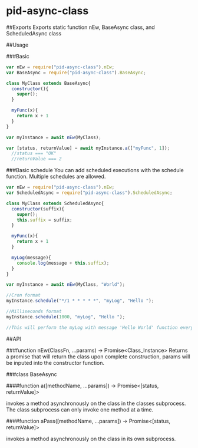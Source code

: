 # pid-async-class

##Exports
Exports static function nEw, BaseAsync class, and ScheduledAsync class

##Usage

###Basic
```javascript
var nEw = require("pid-async-class").nEw;
var BaseAsync = require("pid-async-class").BaseAsync;

class MyClass extends BaseAsync{
  constructor(){
    super();
  }

  myFunc(x){
    return x + 1
  }
}

var myInstance = await nEw(MyClass);

var [status, returnValue] = await myInstance.a(["myFunc", 1]);
  //status === "OK"
  //returnValue === 2
```

###Basic schedule
You can add scheduled executions with the schedule function.
Multiple schedules are allowed.

```javascript
var nEw = require("pid-async-class").nEw;
var ScheduledAsync = require("pid-async-class").ScheduledAsync;

class MyClass extends ScheduledAsync{
  constructor(suffix){
    super();
    this.suffix = suffix;
  }

  myFunc(x){
    return x + 1
  }

  myLog(message){
    console.log(message + this.suffix);
  }
}

var myInstance = await nEw(MyClass, "World");

//Cron format
myInstance.schedule("*/1 * * * * *", "myLog", "Hello ");

//Milliseconds format
myInstance.schedule(1000, "myLog", "Hello ");

//This will perform the myLog with message 'Hello World' function every second
```

##API

###function nEw(ClassFn, ...params) -> Promise\<Class_Instance\>
Returns a promise that will return the class upon complete construction, params will be inputed into the constructor function.

###class BaseAsync

####function a([methodName, ...params]) -> Promise\<[status, returnValue]\>

invokes a method asynchronously on the class in the classes subprocess.  The class subprocess can only invoke one method at a time.

####function aPass([methodName, ...params]) -> Promise\<[status, returnValue]\>

invokes a method asynchronously on the class in its own subprocess.
